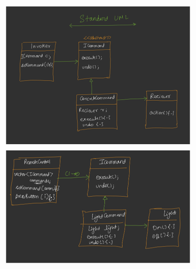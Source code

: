 










![1755828841499](image/Command/1755828841499.png)

![1755828815896](image/Command/1755828815896.png)
